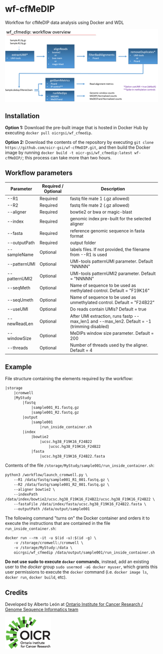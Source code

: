 # wf-cfMeDIP
Workflow for cfMeDIP data analysis using Docker and WDL

![wf_cfmedip_overview](img/plot_wf_cfmedip_overview2.png)

## Installation
**Option 1:**
Download the pre-built image that is hosted in Docker Hub by executing `docker pull oicrgsi/wf_cfmedip`.

**Option 2:**
Download the contents of the repository by executing `git clone https://github.com/oicr-gsi/wf-cfMeDIP.git`, and then build the Docker image by running `docker build -t oicr-gsi/wf_cfmedip:latest wf-cfMeDIP/`; this process can take more than two hours.

## Workflow parameters
| Parameter  | Required / Optional | Description |
| --- | --- | --- |
| --R1  | Required | fastq file mate 1 (.gz allowed) |
| --R2  | Required | fastq file mate 2 (.gz allowed) |
| --aligner | Required | bowtie2 or bwa or magic-blast |
| --index | Required | genomic index pre-built for the selected aligner |
| --fasta | Required | reference genomic sequence in fasta format |
| --outputPath | Required | output folder |
| --sampleName | Optional | labels files. If not provided, the filename from --R1 is used |
| --patternUMI | Optional | UMI-tools patternUMI parameter. Default "NNNNN" |
| --patternUMI2 | Optional | UMI-tools patternUMI2 parameter. Default = "NNNNN" |
| --seqMeth | Optional | Name of sequence to be used as methylated control. Default = "F19K16" |
| --seqUmeth | Optional | Name of sequence to be used as unmethylated control. Default = "F24B22" |
| --useUMI | Optional | Do reads contain UMIs? Default = true |
| --newReadLen | Optional | After UMI extraction, runs fastp --max_len1 and --max_len2. Default = -1 (trimming disabled) |
| --windowSize | Optional | MeDIPs window size parameter. Default = 200 |
| --threads | Optional | Number of threads used by the aligner. Default = 4 |

## Example
File structure containing the elements required by the workflow:
```
|storage
	|cromwell
	|MyStudy
		|fastq
			|sample001_R1.fastq.gz
			|sample001_R2.fastq.gz
		|output
			|sample001
				|run_inside_container.sh
		|index
			|bowtie2
				|ucsc.hg38_F19K16_F24B22
					|ucsc.hg38_F19K16_F24B22
			|fasta
				|ucsc.hg38_F19K16_F24B22.fasta
```

Contents of the file `/storage/MyStudy/sample001/run_inside_container.sh`:
```
python3 /workflow/launch_cromwell.py \
	--R1 /data/fastq/sample001_R1_001.fastq.gz \
	--R2 /data/fastq/sample001_R2_001.fastq.gz \
	--aligner bowtie2 \
	--indexPath /data/index/bowtie2/ucsc.hg38_F19K16_F24B22/ucsc.hg38_F19K16_F24B22 \
	--fastaFile /data/index/fasta/ucsc.hg38_F19K16_F24B22.fasta \
	--outputPath /data/output/sample001
```

The following command "turns on" the Docker container and orders it to execute the instructions that are contained in the file `run_inside_container.sh`:
```
docker run --rm -it -u $(id -u):$(id -g) \
	-v /storage/cromwell:/cromwell \
	-v /storage/MyStudy:/data \
	oicrgsi/wf_cfmedip /data/output/sample001/run_inside_container.sh
```

**Do not use sudo to execute `docker` commands**, instead, add an existing user to the _docker_ group `sudo usermod -aG docker myuser`, which grants this user permissions to execute the `docker` command (i.e. `docker image ls`, `docker run`, `docker build`, etc).

## Credits

Developed by Alberto León at [Ontario Institute for Cancer Research / Genome Sequence Informatics team](https://oicr.on.ca/)

[![OICR logo](img/OICR_logo.png)](https://oicr.on.ca)
